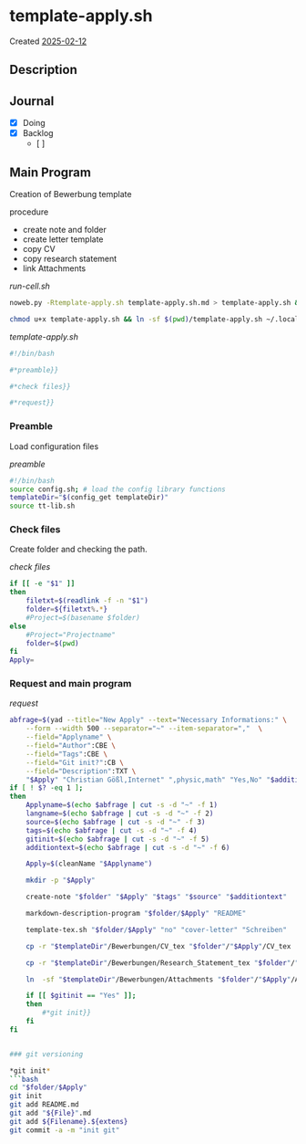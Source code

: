# template-apply.sh
Created [2025-02-12]()


## Description

## Journal
 - [X] Doing
 - [X] Backlog
    - [ ] 
 
## Main Program


Creation of Bewerbung template

procedure
- create note and folder
- create letter template
- copy CV
- copy research statement
- link Attachments


*run-cell.sh*
```bash
noweb.py -Rtemplate-apply.sh template-apply.sh.md > template-apply.sh && echo 'template-apply.sh' && date 
```


```bash
chmod u+x template-apply.sh && ln -sf $(pwd)/template-apply.sh ~/.local/bin/template-apply.sh && echo 'fertig'
 ```

*template-apply.sh*
```bash
#!/bin/bash

#*preamble}}

#*check files}}

#*request}}

```

### Preamble

Load configuration files

*preamble*
```bash
#!/bin/bash
source config.sh; # load the config library functions
templateDir="$(config_get templateDir)"
source tt-lib.sh
```

### Check files

Create folder and checking the path.

*check files*
```bash
if [[ -e "$1" ]]
then
    filetxt=$(readlink -f -n "$1")
    folder=${filetxt%.*}
    #Project=$(basename $folder)
else
    #Project="Projectname"
    folder=$(pwd)
fi
Apply=
```

### Request and main program

*request*
```bash
abfrage=$(yad --title="New Apply" --text="Necessary Informations:" \
	--form --width 500 --separator="~" --item-separator=","  \
	--field="Applyname" \
	--field="Author":CBE \
	--field="Tags":CBE \
	--field="Git init?":CB \
	--field="Description":TXT \
	"$Apply" "Christian Gößl,Internet" ",physic,math" "Yes,No" "$additiontext")
if [ ! $? -eq 1 ];
then
	Applyname=$(echo $abfrage | cut -s -d "~" -f 1)
	langname=$(echo $abfrage | cut -s -d "~" -f 2)
	source=$(echo $abfrage | cut -s -d "~" -f 3)
	tags=$(echo $abfrage | cut -s -d "~" -f 4)
	gitinit=$(echo $abfrage | cut -s -d "~" -f 5)
	additiontext=$(echo $abfrage | cut -s -d "~" -f 6)

    Apply=$(cleanName "$Applyname")

	mkdir -p "$Apply"

    create-note "$folder" "$Apply" "$tags" "$source" "$additiontext"

    markdown-description-program "$folder/$Apply" "README"

    template-tex.sh "$folder/$Apply" "no" "cover-letter" "Schreiben"

    cp -r "$templateDir"/Bewerbungen/CV_tex "$folder"/"$Apply"/CV_tex

    cp -r "$templateDir"/Bewerbungen/Research_Statement_tex "$folder"/"$Apply"/Research_Statement_tex

    ln  -sf "$templateDir"/Bewerbungen/Attachments "$folder"/"$Apply"/Attachments

    if [[ $gitinit == "Yes" ]];
	then
		#*git init}}
	fi
fi


### git versioning

*git init*
```bash
cd "$folder/$Apply"
git init
git add README.md
git add "${File}".md
git add ${Filename}.${extens}
git commit -a -m "init git"
```



